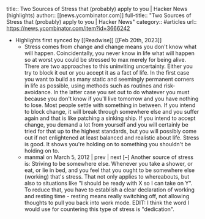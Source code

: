 title:: Two Sources of Stress that (probably) apply to you | Hacker News (highlights)
author:: [[news.ycombinator.com]]
full-title:: "Two Sources of Stress that (probably) apply to you | Hacker News"
category:: #articles
url:: https://news.ycombinator.com/item?id=3666242

- Highlights first synced by [[Readwise]] [[Feb 20th, 2023]]
	- Stress comes from change and change means you don't know what will happen. Coincidentally, you never know in life what will happen so at worst you could be stressed to max merely for being alive. There are two approaches to this uninviting uncertainty. Either you try to block it out or you accept it as a fact of life. In the first case you want to build as many static and seemingly permanent corners in life as possible, using methods such as routines and risk-avoidance. In the latter case you set out to do whatever you must because you don't know if you'll live tomorrow and you have nothing to lose.  Most people settle with something in between. If you intend to block change, it will break through somewhere else and you suffer again and that is like patching a sinking ship. If you intend to accept change, you demand a lot from yourself and you will certainly be tried for that up to the highest standards, but you will possibly come out if not enlightened at least balanced and realistic about life.  Stress is good. It shows you're holding on to something you shouldn't be holding on to.
	- manmal on March 5, 2012 | prev | next [–]  Another source of stress is: Striving to be somewhere else. Whenever you take a shower, or eat, or lie in bed, and you feel that you ought to be somewhere else (working) that's stress. That not only applies to whereabouts, but also to situations like &quot;I should be ready with X so I can take on Y&quot;. To reduce that, you have to establish a clear declaration of working and resting time - resting means really switching off, not allowing thoughts to pull you back into work mode. EDIT: I think the word I would use for countering this type of stress is &quot;dedication&quot;.